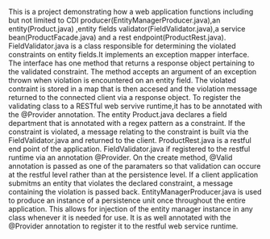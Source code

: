 This is a project demonstrating how a web application functions including but not limited to CDI producer(EntityManagerProducer.java),an entity(Product.java) ,entity fields validator(FieldValidator.java),a service bean(ProductFacade.java) and a rest endpoint(ProductRest.java).
FieldValidator.java is a class responsible for determining the violated constraints on entity fields.It implements an exception mapper interface. The interface has one method that returns a response object pertaining to the validated constraint. The method accepts an argument of an exception thrown when violation is encountered on an entity field. The violated contraint is stored in a map that is then accesed and the violation message returned to the connected client via a response object.
To register the validating class to a RESTful web servive runtime,it has to be annotated with the @Provider annotation.
The entity Product.java declares a field department that is annotated with a regex pattern as a constraint. If the constraint is violated, a message relating to the constraint is built via the FieldValidator.java and returned to the client.
ProductRest.java is a restful end point of the application. FieldValidator.java if registered to the restful runtime via an annotation @Provider. On the create method, @Valid annotation is passed as one of the paramaters so that validation can occure at the restful level rather than at the persistence level. If a client application submitms an entity that violates the declared constraint, a message containing the violation is passed back.
EntityManagerProducer.java is used to produce an instance of a persistence unit once throughout the entire application. This allows for injection of the entity manager instance in any class whenever it is needed for use. It is as well annotated with the @Provider annotation to register it to the restful web service runtime.
